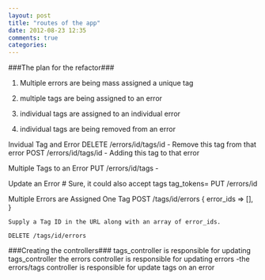 ```yaml
---
layout: post
title: "routes of the app"
date: 2012-08-23 12:35
comments: true
categories: 
---
```


###The plan for the refactor###

1. Multiple errors are being mass assigned a unique tag
2. multiple tags are being assigned to an error

3. individual tags are assigned to an individual error
4. individual tags are being removed from an error

Invidual Tag and Error
	DELETE /errors/id/tags/id - Remove this tag from that error
	POST /errors/id/tags/id - Adding this tag to that error

Multiple Tags to an Error
	PUT /errors/id/tags -
	
Update an Error
	# Sure, it could also accept tags tag_tokens=
	PUT /errors/id

Multiple Errors are Assigned One Tag
	POST /tags/id/errors
	{
		error_ids => [],
	}

	Supply a Tag ID in the URL along with an array of error_ids.

	DELETE /tags/id/errors


###Creating the controllers###
tags_controller is responsible for updating tags_controller
the errors controller is responsible for updating errors
-the errors/tags controller is responsible for update tags on an error